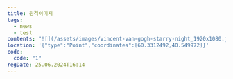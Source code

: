 ```yaml
---
title: 원격이미지
tags:
  - news
  - test
contents: "![](/assets/images/vincent-van-gogh-starry-night_1920x1080.jpg)"
location: '{"type":"Point","coordinates":[60.3312492,40.549972]}'
code:
  code: "1"
regDate: 25.06.2024T16:14
---
```

